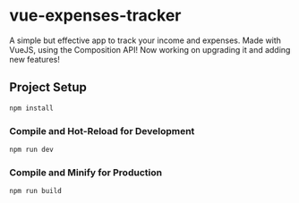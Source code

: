 # vue-expenses-tracker

A simple but effective app to track your income and expenses. Made with VueJS, using the Composition API!
Now working on upgrading it and adding new features!


## Project Setup

```sh
npm install
```

### Compile and Hot-Reload for Development

```sh
npm run dev
```

### Compile and Minify for Production

```sh
npm run build
```

